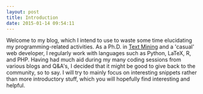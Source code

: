 ```yaml
---
layout: post
title: Introduction
date: 2015-01-14 09:54:11
---
```


Welcome to my blog, which I intend to use to waste some time
elucidating my programming-related activities. As a Ph.D. in 
[Text Mining](https://en.wikipedia.org/wiki/Text_mining) and
a 'casual' web developer, I regularly work with languages such
as Python, LaTeX, R, and PHP. Having had much aid during my 
many coding sessions from various blogs and Q&A's, I decided 
that it might be good to give back to the community, so to say.
I will try to mainly focus on interesting snippets rather than
more introductory stuff, which you will hopefully find 
interesting and helpful.